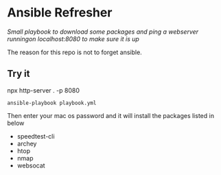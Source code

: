 # Ansible Refresher
_Small playbook to download some packages and ping a webserver runningon localhost:8080 to make sure it is up_

The reason for this repo is not to forget ansible.   

## Try it
npx http-server . -p 8080

```
ansible-playbook playbook.yml
```

Then enter your mac os password and it will install the packages listed in below
  - speedtest-cli
  - archey
  - htop
  - nmap
  - websocat
